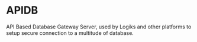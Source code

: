 # APIDB
API Based Database Gateway Server, used by Logiks and other platforms to setup secure connection to a multitude of database.
